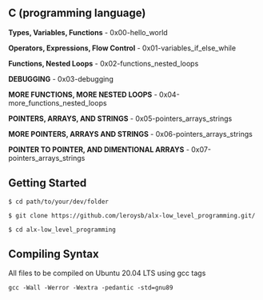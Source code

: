 ## C (programming language)

**Types, Variables, Functions** - 0x00-hello_world

**Operators, Expressions, Flow Control** - 0x01-variables_if_else_while

**Functions, Nested Loops** - 0x02-functions_nested_loops

**DEBUGGING** - 0x03-debugging

**MORE FUNCTIONS, MORE NESTED LOOPS** - 0x04-more_functions_nested_loops

**POINTERS, ARRAYS, AND STRINGS** - 0x05-pointers_arrays_strings

**MORE POINTERS, ARRAYS AND STRINGS** - 0x06-pointers_arrays_strings

**POINTER TO POINTER, AND DIMENTIONAL ARRAYS** - 0x07-pointers_arrays_strings


## Getting Started

`$ cd path/to/your/dev/folder`

`$ git clone https://github.com/leroysb/alx-low_level_programming.git/`

`$ cd alx-low_level_programming`


## Compiling Syntax

All files to be compiled on Ubuntu 20.04 LTS using gcc tags

`gcc -Wall -Werror -Wextra -pedantic -std=gnu89`